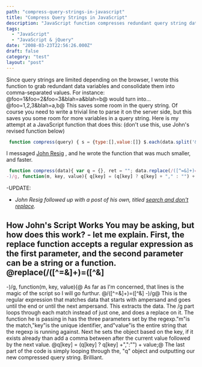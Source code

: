 ```yaml
---
path: "compress-query-strings-in-javascript"
title: "Compress Query Strings in JavaScript"
description: "JavaScript function compresses redundant query string data into comma-separated values."
tags: 
  - "JavaScript"
  - "JavaScript & jQuery"
date: "2008-03-23T22:56:26.000Z"
draft: false
category: "test"
layout: "post"
---
```


Since query strings are limited depending on the browser, I wrote this function to grab redundant data variables and consolidate them into comma-separated values. For instance: @foo=1&foo=2&foo=3&blah=a&blah=b@ would turn into... @foo=1,2,3&blah=a,b@ This saves some room in the query string. Of course you need to write a trivial line to parse it on the server side, but this saves you some room for more variables in a query string. Here is my attempt at a JavaScript function that does this: (don't use this, use John's revised function below)
```js
 function compress(query) { s = {type:[],value:[]} $.each(data.split('&'), function(n){ parts = this.split('='); s.type[n] = parts[0]; s.value[n] = parts[1]; }); var csv = ''; while(s.type.length > 0) { value = s.value.shift(); type = s.type.shift(); while((pos = $.inArray(type, s.type)) > -1) { value += ',' + s.value.shift(); s.type.shift(); } csv += type + '=' + value + '&'; } return csv.substring(0, csv.length-1); }
```

I messaged [John Resig](http://ejohn.org) , and he wrote the function that was much smaller, and faster.
```js
 function compress(data){ var q = {}, ret = ""; data.replace(/([^=&]+)=([^&]
-)/g, function(m, key, value){ q[key] = (q[key] ? q[key] + "," : "") + value; }); for ( var key in q ) ret = (ret ? ret + "&" : "") + key + "=" + q[key]; return ret; }
```


-UPDATE:
- *John Resig followed up with a post of his own, titled [search and don't replace](http://ejohn.org/blog/search-and-dont-replace/).*

## How John's Script Works You may be asking, but how does this work? - let me explain. First, the replace function accepts a regular expression as the first parameter, and the second parameter can be a string or a function. @replace(/([^=&]+)=([^&]
-)/g, function(m, key, value){@ As far as I'm concerned, that lines is the magic of the script so I will go furthur. @/([^=&]+)=([^&]
-)/g@ This is the regular expression that matches data that starts with ampersand and goes until the end or until the next ampersand. This extracts the data. The /g part loops through each match instead of just one, and does a replace on it. The function he is passing in has the three parameters set by the regexp."m"is the match,"key"is the unique identifier, and"value"is the entire string that the regexp is running against. Next he sets the object based on the key, if it exists already than add a comma between after the current value followed by the next value. @q[key] = (q[key] ? q[key] +",":"") + value;@ The last part of the code is simply looping through the, "q" object and outputting our new compressed query string. Brilliant.
